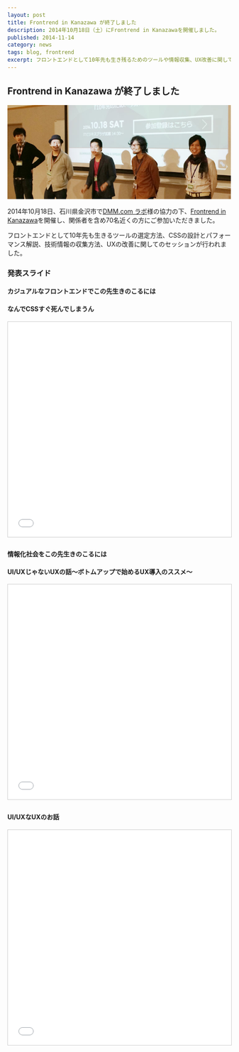 ```yaml
---
layout: post
title: Frontrend in Kanazawa が終了しました
description: 2014年10月18日（土）にFrontrend in Kanazawaを開催しました。
published: 2014-11-14
category: news
tags: blog, frontrend
excerpt: フロントエンドとして10年先も生き残るためのツールや情報収集、UX改善に関してのセッションが開催されました。
---
```


## Frontrend in Kanazawa が終了しました

![](/images/2014/1018_head.jpg)

2014年10月18日、石川県金沢市で[DMM.com ラボ](http://labo.dmm.com/)様の協力の下、[Frontrend in Kanazawa](http://labo.dmm.com/frontrend/)を開催し、関係者を含め70名近くの方にご参加いただきました。

フロントエンドとして10年先も生きるツールの選定方法、CSSの設計とパフォーマンス解説、技術情報の収集方法、UXの改善に関してのセッションが行われました。

### 発表スライド

#### カジュアルなフロントエンドでこの先生きのこるには

<div class="posts__slide">
<script async class="speakerdeck-embed" data-id="27f28a90416001324e416a6eabfd15bd" data-ratio="1.33333333333333" src="//speakerdeck.com/assets/embed.js"></script>
</div>

#### なんでCSSすぐ死んでしまうん

<div class="posts__slide">
<iframe src="//www.slideshare.net/slideshow/embed_code/41084761" width="595" height="485" frameborder="0" marginwidth="0" marginheight="0" scrolling="no" style="border:1px solid #CCC; border-width:1px; margin-bottom:5px; max-width: 100%;" allowfullscreen> </iframe>
</div>

#### 情報化社会をこの先生きのこるには

<div class="posts__slide">
<script async class="speakerdeck-embed" data-id="798e8c6042f3013203ec0276c6e2ea1e" data-ratio="1.33333333333333" src="//speakerdeck.com/assets/embed.js"></script>
</div>

#### UI/UXじゃないUXの話〜ボトムアップで始めるUX導入のススメ〜

<div class="posts__slide">
<iframe src="//www.slideshare.net/slideshow/embed_code/41542759" width="595" height="485" frameborder="0" marginwidth="0" marginheight="0" scrolling="no" style="border:1px solid #CCC; border-width:1px; margin-bottom:5px; max-width: 100%;" allowfullscreen> </iframe>
</div>

#### UI/UXなUXのお話

<div class="posts__slide">
<iframe src="//www.slideshare.net/slideshow/embed_code/41545140" width="595" height="485" frameborder="0" marginwidth="0" marginheight="0" scrolling="no" style="border:1px solid #CCC; border-width:1px; margin-bottom:5px; max-width: 100%;" allowfullscreen> </iframe>
</div>

